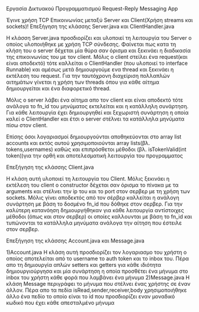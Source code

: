 Εργασία Δικτυακού Προγραμματισμού
Request-Reply Messaging App

Έγινε χρήση TCP Επικοινωνίας μεταξύ Server και Client(Χρήση streams και sockets)!
Επεξήγηση της κλάσσης Server.java και ClientHandler.java

Η κλάσση Server.java προσδιορίζει και υλοποιεί τη λειτουργία του Server ο οποίος υλοποιήθηκε με χρήση TCP σύνδεσης. Φαίνεται πως κατα τη κλήση του ο server δέχεται μία θύρα σαν όρισμα και ξεκινάει η διαδικασία της επικοινωνίας του με τον client.
Μόλις ο client στείλει ένα request(και είναι αποδεκτό) τότε καλλείται ο ClientHandler (που υλοποιεί το interface Runnable) και αμέσως μετά δημιουργούμε ενα thread και ξεκινάει η εκτέλεση του request. Για την ταυτόχρονη διαχείριση πολλαπλών αιτημάτων γίνεται η χρήση των threads όπου για κάθε αίτημα δημιουργείται και ένα διαφορετικό thread.

 Μόλις ο server λάβει ένα αίτημα απο τον client και είναι αποδεκτό τότε ανάλογα το fn_id του μηνύματος εκτελείται και η κατάλληλη συνάρτηση. Για κάθε λειτουργία έχει δημιουργηθεί και ξεχωριστή συνάρτηση η οποία καλεί ο ClientHandler και έτσι ο server στέλνει τα κατάλληλα μηνύματα πίσω στον client.

Επίσης όσοι λογαριασμοί δημιουργούνται αποθηκεύονται στο array list accounts και εκτός αυτού χρησιμοποιούνται array lists(βλ. tokens,usernames) καθώς και επιπρόσθετοι μέθοδοι (βλ. isTokenValid(int token))για  την ορθή και αποτελεσματική λειτουργία του προγραμματος

Επεξήγηση της κλάσσης Client.java

Η κλάση αυτή υλοποιεί τη λειτουργία του Client. Μόλις ξεκινάει η εκτέλεση του client ο constructor δέχεται σαν όρισμα το πίνακα με τα arguments και στέλνει την ip του και το port στον σερβερ με τη χρήση των sockets. Μόλις γίνει αποδεκτός από τον σέρβερ καλλείται η ανάλογη συνάρτηση με βάση το δοσμένο fn_id που δόθηκε στον σερβερ. 
Για την καλύτερη κατανόηση δημιουργήθηκαν για κάθε λειτουργία αντίστοιχες μέθοδοι (όπως και στον σερβερ) οι οποίες καλλουνται με βάση το fn_id και τυπώνονται τα κατάλληλα μηνύματα ανάλογα την αίτηση που έστειλε στον σερβερ.

Επεξήγηση της κλάσσης Account.java και Message.java

1)Account.java
 Η κλάση αυτή προσδιορίζει τον λογαριασμο του χρήστη ο οποίος αποτελείται από το username το auth token και το inbox του.
Πέρα απο τη δημιουργία απλών setters και getters για κάθε ιδιότητα δημιουργιούργησα και μία συνάρτηση η οποία προσθέτει ένα μήνυμα στο inbox του χρήστη κάθε φορά που λαμβάνει ένα μήνυμα
2)Message.java
Η κλάση Message περιγράφει το μήνυμα που στέλνει ένας χρήστης σε έναν άλλον. Πέρα απο τα πεδία isRead,sender,receiver,body χρησιμοποιήθηκε άλλο ένα πεδίο το οποίο είναι το id που προσδιορίζει εναν μοναδικό κωδικό που έχει κάθε απεσταλμένο μήνυμα 
